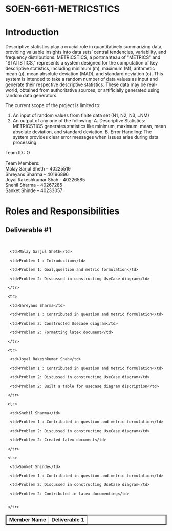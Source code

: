 # SOEN-6611-METRICSTICS
# Introduction

Descriptive statistics play a crucial role in quantitatively summarizing data, providing valuable insights into data sets’ central tendencies, variability, and frequency distributions. METRICSTICS, a portmanteau of "METRICS" and "STATISTICS," represents a system designed for the computation of key descriptive statistics, including minimum (m), maximum (M), arithmetic mean (μ), mean absolute deviation (MAD), and standard deviation (σ). This system is intended to take a random number of data values as input and generate their respective descriptive statistics. These data may be real-world, obtained from authoritative sources, or artificially generated using random data generators.

The current scope of the project is limited to:
1. An input of random values from finite data set (N1, N2, N3,...NM)
2. An output of any one of the following:
  A.	Descriptive Statistics: METRICSTICS generates statistics like minimum, maximum, mean, mean absolute deviation, and standard deviation.
  B.	Error Handling: The system provides clear error messages when issues arise during data processing.


Team ID : O
<br>
<br>
Team Members:
<br>
Malay Sarjul Sheth – 40225519<br>
Shreyans Sharma - 40196896<br>
Joyal Rakeshkumar Shah - 40226585<br>
Snehil Sharma - 40267285<br>
Sanket Shinde – 40233057<br>

# Roles and Responsibilities
## Deliverable #1
<br>
<table border="3px solid">
   <tbody border="2px solid">
     <tr>
      <td><b>Member Name<b></td>
      <td colspan="5" align="center"><b>Deliverable 1<b></td>
     </tr>
     <tr>

      <td>Malay Sarjul Sheth</td>

      <td>Problem 1 : Introduction</td>

      <td>Problem 1: Goal,question and metric formulation</td>

      <td>Problem 2: Discussed in constructing UseCase diagram</td>

     </tr>

     <tr>

      <td>Shreyans Sharma</td>

      <td>Problem 1 : Contributed in question and metric formulation</td>

      <td>Problem 2: Constructed Usecase diagram</td>

      <td>Problem 2: Formatting latex document</td>
      
     </tr>

     <tr>

      <td>Joyal Rakeshkumar Shah</td>

      <td>Problem 1 : Contributed in question and metric formulation</td>

      <td>Problem 2: Discussed in constructing UseCase diagram</td>

      <td>Problem 2: Built a table for usecase diagram discription</td>

     </tr>

     <tr>

      <td>Snehil Sharma</td>

      <td>Problem 1 : Contributed in question and metric formulation</td>

      <td>Problem 2: Discussed in constructing UseCase diagram</td>

      <td>Problem 2: Created latex document</td>

     </tr>

     <tr>

      <td>Sanket Shinde</td>

      <td>Problem 1 : Contributed in question and metric formulation</td>

      <td>Problem 2: Discussed in constructing UseCase diagram</td>

      <td>Problem 2: Contributed in latex documenting</td>


     </tr>

 

   </tbody>

  </table>


